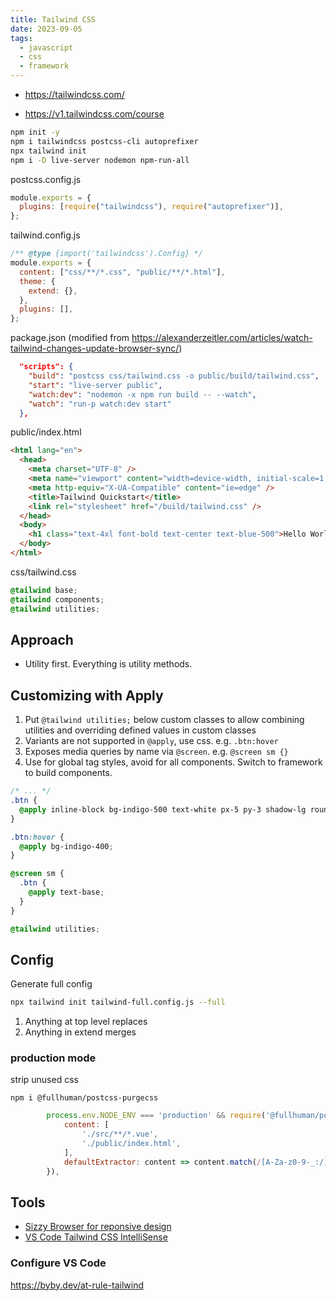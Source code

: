 ```yaml
---
title: Tailwind CSS
date: 2023-09-05
tags:
  - javascript
  - css
  - framework
---
```


- <https://tailwindcss.com/>

- <https://v1.tailwindcss.com/course>

```bash
npm init -y
npm i tailwindcss postcss-cli autoprefixer
npx tailwind init
npm i -D live-server nodemon npm-run-all
```

postcss.config.js

```javascript
module.exports = {
  plugins: [require("tailwindcss"), require("autoprefixer")],
};
```

tailwind.config.js

```javascript
/** @type {import('tailwindcss').Config} */
module.exports = {
  content: ["css/**/*.css", "public/**/*.html"],
  theme: {
    extend: {},
  },
  plugins: [],
};
```

package.json (modified from <https://alexanderzeitler.com/articles/watch-tailwind-changes-update-browser-sync/>)

```json
  "scripts": {
    "build": "postcss css/tailwind.css -o public/build/tailwind.css",
    "start": "live-server public",
    "watch:dev": "nodemon -x npm run build -- --watch",
    "watch": "run-p watch:dev start"
  },
```

public/index.html

```html
<html lang="en">
  <head>
    <meta charset="UTF-8" />
    <meta name="viewport" content="width=device-width, initial-scale=1.0" />
    <meta http-equiv="X-UA-Compatible" content="ie=edge" />
    <title>Tailwind Quickstart</title>
    <link rel="stylesheet" href="/build/tailwind.css" />
  </head>
  <body>
    <h1 class="text-4xl font-bold text-center text-blue-500">Hello World!</h1>
  </body>
</html>
```

css/tailwind.css

```css
@tailwind base;
@tailwind components;
@tailwind utilities;
```

## Approach

- Utility first. Everything is utility methods.

## Customizing with Apply

1. Put `@tailwind utilities;` below custom classes to allow combining utilities and overriding defined values in custom classes
1. Variants are not supported in `@apply`, use css. e.g. `.btn:hover`
1. Exposes media queries by name via `@screen`. e.g. `@screen sm {}`
1. Use for global tag styles, avoid for all components. Switch to framework to build components.

```css
/* ... */
.btn {
  @apply inline-block bg-indigo-500 text-white px-5 py-3 shadow-lg rounded-lg uppercase tracking-wider font-semibold text-sm;
}

.btn:hover {
  @apply bg-indigo-400;
}

@screen sm {
  .btn {
    @apply text-base;
  }
}

@tailwind utilities;
```

## Config

Generate full config

```bash
npx tailwind init tailwind-full.config.js --full
```

1. Anything at top level replaces
1. Anything in extend merges


### production mode

strip unused css

`npm i @fullhuman/postcss-purgecss`

```javascript
        process.env.NODE_ENV === 'production' && require('@fullhuman/postcss-purgecss')({
            content: [
                './src/**/*.vue',
                './public/index.html',
            ],
            defaultExtractor: content => content.match(/[A-Za-z0-9-_:/]+/g) || []
        }),
```

## Tools

- [Sizzy Browser for reponsive design](https://sizzy.co/)
- [VS Code Tailwind CSS IntelliSense](https://marketplace.visualstudio.com/items?itemName=bradlc.vscode-tailwindcss)

### Configure VS Code

<https://byby.dev/at-rule-tailwind>
